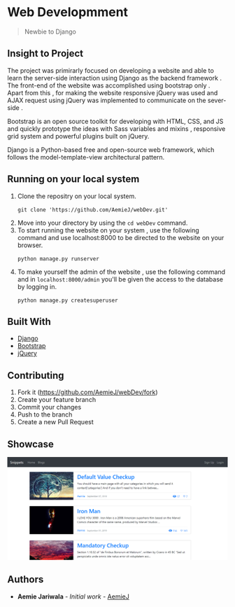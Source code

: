 # Web Developmment

> Newbie to Django  
## Insight to Project

The project was primirarly focused on developing a website and able to learn the server-side interaction using Django as the backend framework . The front-end of the website was accomplished using bootstrap only . Apart from this , for making the website responsive jQuery was used and AJAX request using jQuery was implemented to communicate on the sever-side . 

Bootstrap is an open source toolkit for developing with HTML, CSS, and JS and quickly prototype the ideas with Sass variables and mixins , responsive grid system and powerful plugins built on jQuery. 

Django is a Python-based free and open-source web framework, which follows the model-template-view architectural pattern.

## Running on your local system 

1. Clone the repositry on your local system.
    ```
    git clone 'https://github.com/AemieJ/webDev.git'
    ```
2. Move into your directory by using the ```cd webDev``` command.
3. To start running the website on your system , use the following command and use localhost:8000 to be directed to the     website on your browser.
    ```
    python manage.py runserver
    ```
4. To make yourself the admin of the website , use the following command and in ```localhost:8000/admin``` you'll be        given the access to the database by logging in.
    ```
    python manage.py createsuperuser
    ```


## Built With

* [Django](https://www.djangoproject.com/)
* [Bootstrap](https://getbootstrap.com/)
* [jQuery](https://jquery.com/)

## Contributing

1. Fork it (<https://github.com/AemieJ/webDev/fork>)
2. Create your feature branch
3. Commit your changes
4. Push to the branch
5. Create a new Pull Request

## Showcase 
![Portfolio Showcase](website-showcase/page.jpg)

## Authors

* **Aemie Jariwala** - *Initial work* - [AemieJ](https://github.com/AemieJ)